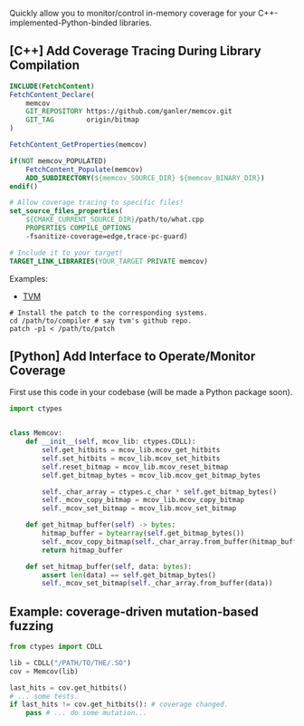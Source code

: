 Quickly allow you to monitor/control in-memory coverage for your C++-implemented-Python-binded libraries.

## **\[C++\]** Add Coverage Tracing During Library Compilation

```cmake
INCLUDE(FetchContent)
FetchContent_Declare(
    memcov
    GIT_REPOSITORY https://github.com/ganler/memcov.git
    GIT_TAG        origin/bitmap
)

FetchContent_GetProperties(memcov)

if(NOT memcov_POPULATED)
    FetchContent_Populate(memcov)
    ADD_SUBDIRECTORY(${memcov_SOURCE_DIR} ${memcov_BINARY_DIR})
endif()

# Allow coverage tracing to specific files!
set_source_files_properties(
    ${CMAKE_CURRENT_SOURCE_DIR}/path/to/what.cpp 
    PROPERTIES COMPILE_OPTIONS
    -fsanitize-coverage=edge,trace-pc-guard)

# Include it to your target!
TARGET_LINK_LIBRARIES(YOUR_TARGET PRIVATE memcov)
```

Examples:

- [TVM](https://gist.github.com/ganler/1c58a7795211f0e11413f97a14af9f36)

```shell
# Install the patch to the corresponding systems.
cd /path/to/compiler # say tvm's github repo.
patch -p1 < /path/to/patch
```

## **\[Python\]** Add Interface to Operate/Monitor Coverage

First use this code in your codebase (will be made a Python package soon).

```python
import ctypes


class Memcov:
    def __init__(self, mcov_lib: ctypes.CDLL):
        self.get_hitbits = mcov_lib.mcov_get_hitbits
        self.set_hitbits = mcov_lib.mcov_set_hitbits
        self.reset_bitmap = mcov_lib.mcov_reset_bitmap
        self.get_bitmap_bytes = mcov_lib.mcov_get_bitmap_bytes

        self._char_array = ctypes.c_char * self.get_bitmap_bytes()
        self._mcov_copy_bitmap = mcov_lib.mcov_copy_bitmap
        self._mcov_set_bitmap = mcov_lib.mcov_set_bitmap

    def get_hitmap_buffer(self) -> bytes:
        hitmap_buffer = bytearray(self.get_bitmap_bytes())
        self._mcov_copy_bitmap(self._char_array.from_buffer(hitmap_buffer))
        return hitmap_buffer

    def set_hitmap_buffer(self, data: bytes):
        assert len(data) == self.get_bitmap_bytes()
        self._mcov_set_bitmap(self._char_array.from_buffer(data))
```

## Example: coverage-driven mutation-based fuzzing

```python
from ctypes import CDLL

lib = CDLL("/PATH/TO/THE/.SO")
cov = Memcov(lib)

last_hits = cov.get_hitbits()
# ... some tests.
if last_hits != cov.get_hitbits(): # coverage changed.
    pass # ... do some mutation...
```
